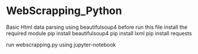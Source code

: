 # WebScrapping_Python
Basic Html data parsing using beautifulsoup4
before run this file install the required module
pip install beautifulsoup4
pip install lxml
pip install requests

run webscrapping.py using jupyter-notebook

